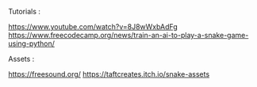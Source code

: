 Tutorials :

https://www.youtube.com/watch?v=8J8wWxbAdFg
https://www.freecodecamp.org/news/train-an-ai-to-play-a-snake-game-using-python/


Assets :

https://freesound.org/
https://taftcreates.itch.io/snake-assets